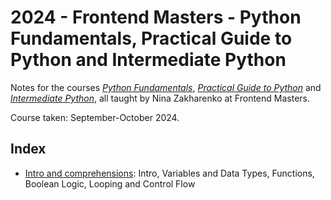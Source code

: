 # 2024 - Frontend Masters - Python Fundamentals, Practical Guide to Python and Intermediate Python

Notes for the courses _[Python Fundamentals](https://frontendmasters.com/courses/python/)_, _[Practical Guide to Python](https://frontendmasters.com/courses/practical-python/)_ and _[Intermediate Python](https://frontendmasters.com/courses/intermediate-python/)_, all taught by Nina Zakharenko at Frontend Masters.

Course taken: September-October 2024.

## Index

- [Intro and comprehensions](/notes/Intro.md): Intro, Variables and Data Types, Functions, Boolean Logic, Looping and Control Flow
